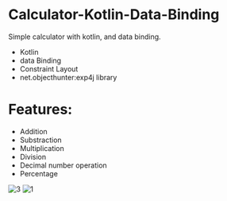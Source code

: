 # Calculator-Kotlin-Data-Binding
Simple calculator with kotlin, and data binding.

* Kotlin
* data Binding
* Constraint Layout
* net.objecthunter:exp4j library

# Features: 

* Addition
* Substraction
* Multiplication
* Division
* Decimal number operation
* Percentage 

 
![3](https://user-images.githubusercontent.com/13636983/76233155-c5472780-624d-11ea-8ce3-582cadf2903c.jpg)
![1](https://user-images.githubusercontent.com/13636983/76233157-c5dfbe00-624d-11ea-97c6-10b2d4dc4703.jpg)
